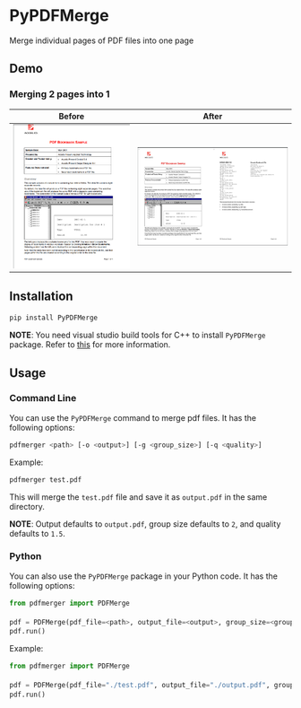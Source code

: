 # PyPDFMerge

Merge individual pages of PDF files into one page

## Demo

### Merging 2 pages into 1

| Before | After |
|---------|---------|
| ![Image 1](https://raw.githubusercontent.com/shhossain/PyPDFMerge/main/image.png) | ![Image 2](https://github.com/shhossain/PyPDFMerge/raw/main/image-1.png) |


## Installation

```bash
pip install PyPDFMerge
```

**NOTE**: You need visual studio build tools for C++ to install `PyPDFMerge` package. Refer to [this](https://pymupdf.readthedocs.io/en/latest/installation.html#installation-when-a-suitable-wheel-is-not-available) for more information.

## Usage

### Command Line

You can use the `PyPDFMerge` command to merge pdf files. It has the following options:

```bash
pdfmerger <path> [-o <output>] [-g <group_size>] [-q <quality>]
```

Example:

```bash
pdfmerger test.pdf
```

This will merge the `test.pdf` file and save it as `output.pdf` in the same directory.

**NOTE**: Output defaults to `output.pdf`, group size defaults to `2`, and quality defaults to `1.5`.

### Python

You can also use the `PyPDFMerge` package in your Python code. It has the following options:

```python
from pdfmerger import PDFMerge

pdf = PDFMerge(pdf_file=<path>, output_file=<output>, group_size=<group_size>, quality=<quality>, page_number=<page_number>)
pdf.run()
```

Example:

```python
from pdfmerger import PDFMerge

pdf = PDFMerge(pdf_file="./test.pdf", output_file="./output.pdf", group_size=2, quality=1.5)
pdf.run()
```
